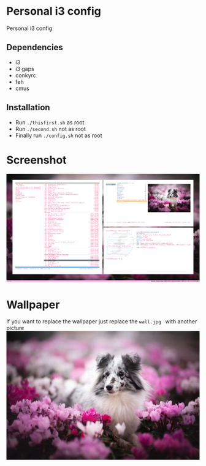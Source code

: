 # Personal i3 config
Personal i3 config
## Dependencies
- i3
- i3 gaps
- conkyrc
- feh
- cmus
## Installation
- Run ``./thisfirst.sh`` as root
- Run ``./second.sh`` not as root 
- Finally run ``./config.sh`` not as root 
# Screenshot
![alt text](img/shot.png "FDSFS")
# Wallpaper
If you want to replace the wallpaper just replace the ``wall.jpg `` with another picture
![alt text](wall.jpg "FDSFS")

